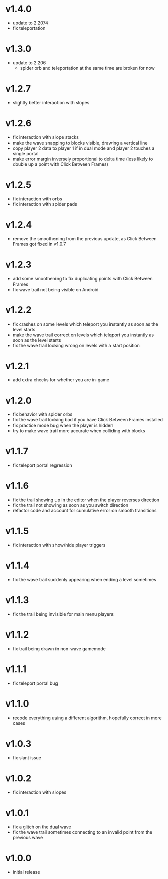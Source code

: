 # v1.4.0
- update to 2.2074
- fix teleportation

# v1.3.0
- update to 2.206
  - spider orb and teleportation at the same time are broken for now

# v1.2.7
- slightly better interaction with slopes

# v1.2.6
- fix interaction with slope stacks
- make the wave snapping to blocks visible, drawing a vertical line
- copy player 2 data to player 1 if in dual mode and player 2 touches a single portal
- make error margin inversely proportional to delta time (less likely to double up a point with Click Between Frames)

# v1.2.5
- fix interaction with orbs
- fix interaction with spider pads

# v1.2.4
- remove the smoothening from the previous update, as Click Between Frames got fixed in v1.0.7

# v1.2.3

- add some smoothening to fix duplicating points with Click Between Frames
- fix wave trail not being visible on Android

# v1.2.2

- fix crashes on some levels which teleport you instantly as soon as the level starts
- make the wave trail correct on levels which teleport you instantly as soon as the level starts
- fix the wave trail looking wrong on levels with a start position

# v1.2.1

- add extra checks for whether you are in-game

# v1.2.0

- fix behavior with spider orbs
- fix the wave trail looking bad if you have Click Between Frames installed
- fix practice mode bug when the player is hidden
- try to make wave trail more accurate when colliding with blocks

# v1.1.7

- fix teleport portal regression

# v1.1.6

- fix the trail showing up in the editor when the player reverses direction
- fix the trail not showing as soon as you switch direction
- refactor code and account for cumulative error on smooth transitions

# v1.1.5

- fix interaction with show/hide player triggers

# v1.1.4

- fix the wave trail suddenly appearing when ending a level sometimes

# v1.1.3

- fix the trail being invisible for main menu players

# v1.1.2

- fix trail being drawn in non-wave gamemode

# v1.1.1

- fix teleport portal bug

# v1.1.0

- recode everything using a different algorithm, hopefully correct in more cases

# v1.0.3

- fix slant issue

# v1.0.2

- fix interaction with slopes

# v1.0.1

- fix a glitch on the dual wave
- fix the wave trail sometimes connecting to an invalid point from the previous wave

# v1.0.0

- initial release
